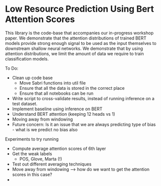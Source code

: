 # Low Resource Prediction Using Bert Attention Scores

This library is the code-base that accompanies our in-progress workshop paper.
We demonstrate that the attention distributions of trained BERT models
provide strong enough signal to be used as the input themselves to downstream
shallow neural networks. We demonstrate that by using attention distributions,
we limit the amount of data we require to train classification models.

To Do:

* Clean up code base 
    * Move Sabri functions into util file 
    * Ensure that all the data is stored in the correct place  
    * Ensure that all notebooks can be run 
* Write script to cross-validate results, instead of running inference on a test dataset.
* Implement baseline using inference on BERT  
* Understand BERT attention (keeping 12 heads vs 1)  
* Moving away from windowing  
* Future concern: Is it an issue that we are always predicting type of bias - what is we predict no bias also  



Experiments to try running
* Compute average attention scores of 6th layer
* Get the weak labels
  * POS, Glove, Marta (!)
* Test out different averaging techniques
* Move away from windowing --> how do we want to get the attention scores in this case?
*
